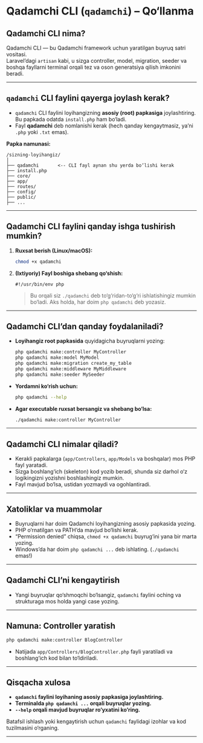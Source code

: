 # Qadamchi CLI (`qadamchi`) – Qo‘llanma

## Qadamchi CLI nima?

Qadamchi CLI — bu Qadamchi framework uchun yaratilgan buyruq satri vositasi.  
Laravel’dagi `artisan` kabi, u sizga controller, model, migration, seeder va boshqa fayllarni terminal orqali tez va oson generatsiya qilish imkonini beradi.

---

## `qadamchi` CLI faylini qayerga joylash kerak?

- `qadamchi` CLI faylini loyihangizning **asosiy (root) papkasiga** joylashtiring. Bu papkada odatda `install.php` ham bo‘ladi.
- Fayl **qadamchi** deb nomlanishi kerak (hech qanday kengaytmasiz, ya’ni `.php` yoki `.txt` emas).

**Papka namunasi:**

```
/sizning-loyihangiz/
│
├── qadamchi       <-- CLI fayl aynan shu yerda bo‘lishi kerak
├── install.php
├── core/
├── app/
├── routes/
├── config/
├── public/
├── ...
```

---

## Qadamchi CLI faylini qanday ishga tushirish mumkin?

1. **Ruxsat berish (Linux/macOS):**

   ```sh
   chmod +x qadamchi
   ```

2. **(Ixtiyoriy) Fayl boshiga shebang qo‘shish:**

   ```
   #!/usr/bin/env php
   ```

   > Bu orqali siz `./qadamchi` deb to‘g‘ridan-to‘g‘ri ishlatishingiz mumkin bo‘ladi. Aks holda, har doim `php qadamchi` deb yozasiz.

---

## Qadamchi CLI’dan qanday foydalaniladi?

- **Loyihangiz root papkasida** quyidagicha buyruqlarni yozing:

  ```sh
  php qadamchi make:controller MyController
  php qadamchi make:model MyModel
  php qadamchi make:migration create_my_table
  php qadamchi make:middleware MyMiddleware
  php qadamchi make:seeder MySeeder
  ```

- **Yordamni ko‘rish uchun:**

  ```sh
  php qadamchi --help
  ```

- **Agar executable ruxsat bersangiz va shebang bo‘lsa:**

  ```sh
  ./qadamchi make:controller MyController
  ```

---

## Qadamchi CLI nimalar qiladi?

- Kerakli papkalarga (`app/Controllers`, `app/Models` va boshqalar) mos PHP fayl yaratadi.
- Sizga boshlang‘ich (skeleton) kod yozib beradi, shunda siz darhol o‘z logikingizni yozishni boshlashingiz mumkin.
- Fayl mavjud bo‘lsa, ustidan yozmaydi va ogohlantiradi.

---

## Xatoliklar va muammolar

- Buyruqlarni har doim Qadamchi loyihangizning asosiy papkasida yozing.
- PHP o‘rnatilgan va PATH’da mavjud bo‘lishi kerak.
- “Permission denied” chiqsa, `chmod +x qadamchi` buyrug‘ini yana bir marta yozing.
- Windows’da har doim `php qadamchi ...` deb ishlating. (`./qadamchi` emas!)

---

## Qadamchi CLI’ni kengaytirish

- Yangi buyruqlar qo‘shmoqchi bo‘lsangiz, `qadamchi` faylini oching va strukturaga mos holda yangi case yozing.

---

## Namuna: Controller yaratish

```sh
php qadamchi make:controller BlogController
```

- Natijada `app/Controllers/BlogController.php` fayli yaratiladi va boshlang‘ich kod bilan to‘ldiriladi.

---

## Qisqacha xulosa

- **`qadamchi` faylini loyihaning asosiy papkasiga joylashtiring.**
- **Terminalda `php qadamchi ...` orqali buyruqlar yozing.**
- **`--help` orqali mavjud buyruqlar ro‘yxatini ko‘ring.**

Batafsil ishlash yoki kengaytirish uchun `qadamchi` faylidagi izohlar va kod tuzilmasini o‘rganing.

---